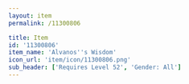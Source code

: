 ```yaml
---
layout: item
permalink: /11300806

title: Item
id: '11300806'
item_name: 'Alvanos''s Wisdom'
icon_url: 'item/icon/11300806.png'
sub_header: ['Requires Level 52', 'Gender: All']
---
```

